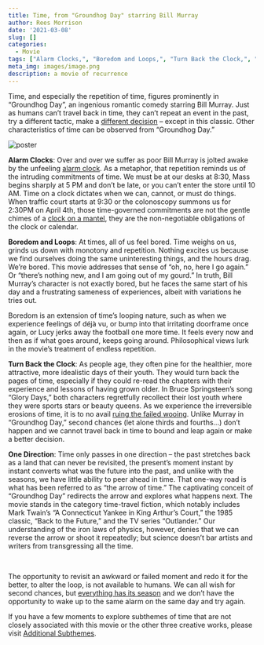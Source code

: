 ```yaml
---
title: Time, from "Groundhog Day" starring Bill Murray
author: Rees Morrison
date: '2021-03-08'
slug: []
categories:
  - Movie
tags: ["Alarm Clocks,", "Boredom and Loops,", "Turn Back the Clock,", "One Direction", ]
meta_img: images/image.png
description: a movie of recurrence
---
```


Time, and especially the repetition of time, figures prominently in “Groundhog Day”, an ingenious romantic comedy starring Bill Murray.  Just as humans can’t travel back in time, they can’t repeat an event in the past, try a different tactic, make a [different decision](https://themesfromart.com/post/2021-02-10-decisions-a-wider-angle-view/decisionswiderangle/) – except in this classic. Other characteristics of time can be observed from “Groundhog Day.”

<!--more-->

![poster](/media/TimeGroundhogDay.jpg)

**Alarm Clocks**:  Over and over we suffer as poor Bill Murray is jolted awake by the unfeeling [alarm clock](https://youtu.be/vUi1PdYn5nk).  As a metaphor, that repetition reminds us of the intruding commitments of time.  We must be at our desks at 8:30, Mass begins sharply at 5 PM and don’t be late, or you can’t enter the store until 10 AM.  Time on a clock dictates when we can, cannot, or must do things.  When traffic court starts at 9:30 or the colonoscopy summons us for 2:30PM on April 4th, those time-governed commitments are not the gentle chimes of a [clock on a mantel](https://themesfromart.com/post/2021-03-08-time-from-the-bellili-family-by-edgar-degas/timebellili/), they are the non-negotiable obligations of the clock or calendar.

**Boredom and Loops**:  At times, all of us feel bored.  Time weighs on us, grinds us down with monotony and repetition.  Nothing excites us because we find ourselves doing the same uninteresting things, and the hours drag.  We’re bored.  This movie addresses that sense of “oh, no, here I go again.”  Or “there’s nothing new, and I am going out of my gourd.”  In truth, Bill Murray’s character is not exactly bored, but he faces the same start of his day and a frustrating sameness of experiences, albeit with variations he tries out.  

Boredom is an extension of time’s looping nature, such as when we experience feelings of déjà vu, or bump into that irritating doorframe once again, or Lucy jerks away the football one more time.  It feels every now and then as if what goes around, keeps going around.  Philosophical views lurk in the movie’s treatment of endless repetition.

**Turn Back the Clock**:  As people age, they often pine for the healthier, more attractive, more idealistic days of their youth. They would turn back the pages of time, especially if they could re-read the chapters with their experience and lessons of having grown older.  In Bruce Springsteen’s song “Glory Days,” both characters regretfully recollect their lost youth where they were sports stars or beauty queens.  As we experience the irreversible erosions of time, it is to no avail [ruing the failed wooing](https://themesfromart.com/post/2021-03-08-time-to-his-coy-mistress-by-andrew-marvell/timecoy/).  Unlike Murray in “Groundhog Day,” second chances (let alone thirds and fourths…) don’t happen and we cannot travel back in time to bound and leap again or make a better decision.

**One Direction**:  Time only passes in one direction – the past stretches back as a land that can never be revisited, the present’s moment instant by instant converts what was the future into the past, and unlike with the seasons, we have little ability to peer ahead in time.  That one-way road is what has been referred to as “the arrow of time.”  The captivating conceit of “Groundhog Day” redirects the arrow and explores what happens next.  The movie stands in the category time-travel fiction, which notably includes Mark Twain’s “A Connecticut Yankee in King Arthur’s Court,” the 1985 classic, “Back to the Future,” and the TV series “Outlander.”  Our understanding of the iron laws of physics, however, denies that we can reverse the arrow or shoot it repeatedly; but science doesn’t bar artists and writers from transgressing all the time. 

&nbsp; 

The opportunity to revisit an awkward or failed moment and redo it for the better, to alter the loop,  is not available to humans.  We can all wish for second chances, but [everything has its season](https://themesfromart.com/post/2021-03-08-time-from-turn-turn-turn-by-the-byrds/timeturnturn/) and we don’t have the opportunity to wake up to the same alarm on the same day and try again.  


If you have a few moments to explore subthemes of time that are not closely associated with this movie or the other three creative works, please visit [Additional Subthemes](https://themesfromart.com/post/2021-03-09-time-additional/timeadditional/).
